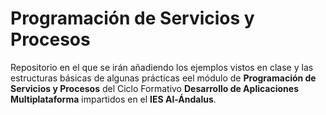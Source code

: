 # Programación de Servicios y Procesos

Repositorio en el que se irán añadiendo los ejemplos vistos en clase y las estructuras básicas de algunas prácticas eel módulo de **Programación de Servicios y Procesos** del Ciclo Formativo **Desarrollo de Aplicaciones Multiplataforma** impartidos en el **IES Al-Ándalus**.
